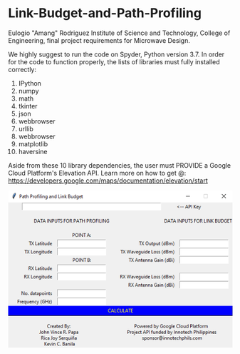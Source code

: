 # Link-Budget-and-Path-Profiling
Eulogio "Amang" Rodriguez Institute of Science and Technology, College of Engineering, final project requirements for Microwave Design.

We highly suggest to run the code on Spyder, Python version 3.7.
In order for the code to function properly, the lists of libraries must fully installed correctly:
1. IPython
2. numpy
3. math
4. tkinter
5. json
6. webbrowser
7. urllib
8. webbrowser
9. matplotlib
10. haversine

Aside from these 10 library dependencies, the user must PROVIDE a Google Cloud Platform's Elevation API.
Learn more on how to get @: https://developers.google.com/maps/documentation/elevation/start

![GitHub Logo](https://github.com/papa1560868/Link-Budget-and-Path-Profiling/blob/main/image/Interface.PNG)
